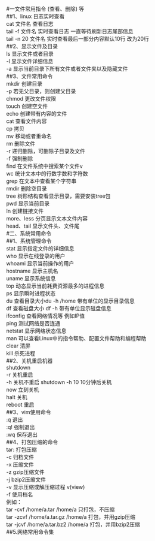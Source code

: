 #一文件常用指令 (查看、删除) 等<br>
##1、linux         日志实时查看<br>
    cat          文件名     查看日志<br>
    tail -f      文件名   实时查看日志  一直等待刷新日志尾部信息<br>
    tail -n 20   文件名 实时查看最后一部分内容默认10行 改为20行<br>
##2、显示文件及目录<br>
   ls            显示文件或者目录<br>
      -l         显示文件详细信息<br>
     -a          显示当前目录下所有文件或者文件夹以及隐藏文件<br>
##3、文件常用命令<br>
   mkdir         创建目录<br>
       -p        若无父目录，则创建父目录<br>
   chmod         更改文件权限<br>
   touch         创建空文件<br>
   echo          创建带有内容的文件<br>
   cat           查看文件内容<br>
   cp            拷贝<br>
   mv            移动或者重命名<br>
   rm            删除文件<br>
       -r        递归删除，可删除子目录及文件<br>
       -f        强制删除<br>
   find          在文件系统中搜索某个文件v<br>
   wc            统计文本中的行数字数和字符数<br>
   grep          在文本中查看某个字符串<br>
   rmdir         删除空目录<br>
   tree          树形结构查看显示目录，需要安装tree包<br>
   pwd           显示当前目录<br>
   In            创建链接文件<br>
   more、less    分页显示文本文件内容<br>
   head、tail    显示文件头、文件尾<br>
#二、系统常用命令<br>
##1、系统管理命令<br>
   stat         显示指定文件的详细信息<br>
   who          显示在线登录的用户<br>
   whoami       显示当前操作的用户<br>
   hostname     显示主机名<br>
   uname        显示系统信息<br>
   top          动态显示当前耗费资源最多的进程信息<br>
   ps           显示瞬时进程状态<br>
   du           查看目录大小du  -h /home 带有单位的显示目录信息<br>
   df           查看磁盘大小 df -h  带有单位显示磁盘信息<br>
   ifconfig     查看网络情况等 例如IP值<br>
   ping         测试网络是否连通<br>
   netstat      显示网络状态信息<br>
   man          可以查看Linux中的指令帮助、配置文件帮助和编程帮助<br>
   clear        清屏<br>
   kill         杀死进程<br>
##2、关机重启机器<br>
   shutdown<br>
       -r       关机重启<br>
       -h       关机不重启  shutdown -h  10   10分钟后关机<br>
       now      立刻关机<br>
    halt        关机<br>
    reboot      重启<br>
##3、vim使用命令<br>
   :q          退出<br>
   :q!         强制退出<br>
   :wq         保存退出<br>
##4、打包压缩的命令<br>
  tar:          打包压缩<br>
     -c         归档文件<br>
     -x         压缩文件<br>
     -z         gzip压缩文件<br>
     -j         bzip2压缩文件<br>
     -v         显示压缩或解压缩过程 v(view)<br>
     -f         使用档名<br>
    例如：<br>
       tar -cvf /home/a.tar /home/a            只打包，不压缩<br>
       tar -zcvf /home/a.tar.gz /home/a        打包，并用gzip压缩<br>
       tar -jcvf /home/a.tar.bz2 /home/a       打包，并用bzip2压缩<br>
##5.网络常用命令集<br>
  
    
